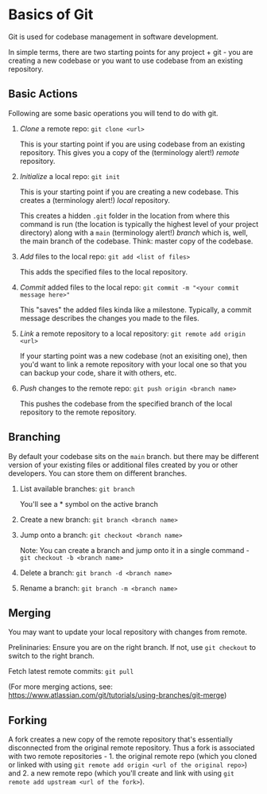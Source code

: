 # Basics of Git

Git is used for codebase management in software development.

In simple terms, there are two starting points for any project + git - you are creating a new codebase or you want to use codebase from an existing repository.

## Basic Actions
Following are some basic operations you will tend to do with git.

1. *Clone* a remote repo: `git clone <url>`
    
    This is your starting point if you are using codebase from an existing repository. This gives you a copy of the (terminology alert!) *remote* repository. 

2. *Initialize* a local repo: `git init`

    This is your starting point if you are creating a new codebase. This creates a (terminology alert!) *local* repository.
    
    This creates a hidden `.git` folder in the location from where this command is run (the location is typically the highest level of your project directory) along with a `main` (terminology alert!) *branch* which is, well, the main branch of the codebase. Think: master copy of the codebase.

3. *Add* files to the local repo: `git add <list of files>` 

    This adds the specified files to the local repository.

4. *Commit* added files to the local repo: `git commit -m "<your commit message here>"`

    This "saves" the added files kinda like a milestone. Typically, a commit message describes the changes you made to the files.

5. *Link* a remote repository to a local repository: `git remote add origin <url>`

    If your starting point was a new codebase (not an exisiting one), then you'd want to link a remote repository with your local one so that you can backup your code, share it with others, etc. 

6. *Push* changes to the remote repo: `git push origin <branch name>`

    This pushes the codebase from the specified branch of the local repository to the remote repository. 

## Branching

By default your codebase sits on the `main` branch. but there may be different version of your existing files or additional files created by you or other developers. You can store them on different branches. 

1. List available branches: `git branch`

    You'll see a * symbol on the active branch

2. Create a new branch: `git branch <branch name>`

3. Jump onto a branch: `git checkout <branch name>`

    Note: You can create a branch and jump onto it in a single command - `git checkout -b <branch name>`

3. Delete a branch: `git branch -d <branch name>`

4. Rename a branch: `git branch -m <branch name>`

  
## Merging

You may want to update your local repository with changes from remote. 

Prelininaries: Ensure you are on the right branch. If not, use `git checkout` to switch to the right branch. 

Fetch latest remote commits: `git pull`

(For more merging actions, see: https://www.atlassian.com/git/tutorials/using-branches/git-merge)

## Forking

A fork creates a new copy of the remote repository that's essentially disconnected from the original remote repository. Thus a fork is associated with two remote repositories - 1. the original remote repo (which you cloned or linked with using `git remote add origin <url of the original repo>`) and 2. a new remote repo (which you'll create and link with using `git remote add upstream <url of the fork>`).